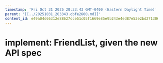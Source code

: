```yaml
---
timestamp: 'Fri Oct 31 2025 20:33:43 GMT-0400 (Eastern Daylight Time)'
parent: '[[../20251031_203343.cbfe2600.md]]'
content_id: e49a04d66312e88627cce51c05f1669e85e9b243e4ed87e53e2bd271306ebe32
---
```


# implement: FriendList, given the new API spec
